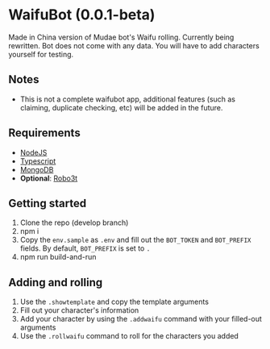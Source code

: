 
# WaifuBot (0.0.1-beta)
Made in China version of Mudae bot's Waifu rolling. Currently being rewritten.
Bot does not come with any data. You will have to add characters yourself for testing.

## Notes
- This is not a complete waifubot app, additional features (such as claiming, duplicate checking, etc) will be added in the future.

## Requirements
- [NodeJS](https://nodejs.org/en/)
- [Typescript](https://www.typescriptlang.org/#download-links)
- [MongoDB](https://www.mongodb.com/download-center/community)
- **Optional**: [Robo3t](https://robomongo.org/download) 

## Getting started
1. Clone the repo (develop branch)
2. npm i
3. Copy the `env.sample` as `.env` and fill out the `BOT_TOKEN` and `BOT_PREFIX` fields. By default, `BOT_PREFIX` is set to `.`
4. npm run build-and-run

## Adding and rolling
1. Use the `.showtemplate` and copy the template arguments
2. Fill out your character's information
3. Add your character by using the `.addwaifu` command with your filled-out arguments
4. Use the `.rollwaifu` command to roll for the characters you added

 
